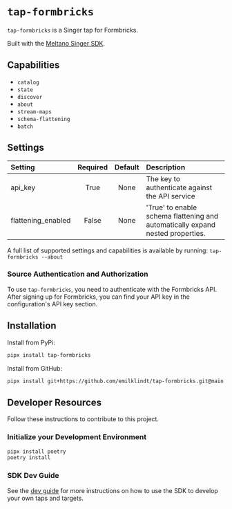 # `tap-formbricks`

`tap-formbricks` is a Singer tap for Formbricks.

Built with the [Meltano Singer SDK](https://sdk.meltano.com).

## Capabilities

* `catalog`
* `state`
* `discover`
* `about`
* `stream-maps`
* `schema-flattening`
* `batch`

## Settings

| Setting | Required | Default | Description |
|:--------|:--------:|:-------:|:------------|
| api_key | True     | None    | The key to authenticate against the API service |
| flattening_enabled | False    | None    | 'True' to enable schema flattening and automatically expand nested properties. |

A full list of supported settings and capabilities is available by running: `tap-formbricks --about`

### Source Authentication and Authorization

To use `tap-formbricks`, you need to authenticate with the Formbricks API. After signing up for Formbricks, you can find your API key in the configuration's API key section.

## Installation

Install from PyPi:

```bash
pipx install tap-formbricks
```

Install from GitHub:

```bash
pipx install git+https://github.com/emilklindt/tap-formbricks.git@main
```

## Developer Resources

Follow these instructions to contribute to this project.

### Initialize your Development Environment

```bash
pipx install poetry
poetry install
```

### SDK Dev Guide

See the [dev guide](https://sdk.meltano.com/en/latest/dev_guide.html) for more instructions on how to use the SDK to
develop your own taps and targets.
